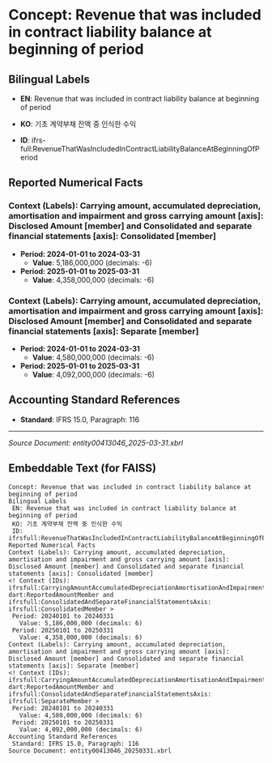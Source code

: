 # Concept: Revenue that was included in contract liability balance at beginning of period

## Bilingual Labels
- **EN**: Revenue that was included in contract liability balance at beginning of period
- **KO**: 기초 계약부채 잔액 중 인식한 수익

- **ID**: ifrs-full:RevenueThatWasIncludedInContractLiabilityBalanceAtBeginningOfPeriod

## Reported Numerical Facts

### **Context (Labels): Carrying amount, accumulated depreciation, amortisation and impairment and gross carrying amount [axis]: Disclosed Amount [member] and Consolidated and separate financial statements [axis]: Consolidated [member]**
<!-- Context (IDs): ifrs-full:CarryingAmountAccumulatedDepreciationAmortisationAndImpairmentAndGrossCarryingAmountAxis: dart:ReportedAmountMember and ifrs-full:ConsolidatedAndSeparateFinancialStatementsAxis: ifrs-full:ConsolidatedMember -->
- **Period: 2024-01-01 to 2024-03-31**
  - **Value**: 5,186,000,000 (decimals: -6)
- **Period: 2025-01-01 to 2025-03-31**
  - **Value**: 4,358,000,000 (decimals: -6)

### **Context (Labels): Carrying amount, accumulated depreciation, amortisation and impairment and gross carrying amount [axis]: Disclosed Amount [member] and Consolidated and separate financial statements [axis]: Separate [member]**
<!-- Context (IDs): ifrs-full:CarryingAmountAccumulatedDepreciationAmortisationAndImpairmentAndGrossCarryingAmountAxis: dart:ReportedAmountMember and ifrs-full:ConsolidatedAndSeparateFinancialStatementsAxis: ifrs-full:SeparateMember -->
- **Period: 2024-01-01 to 2024-03-31**
  - **Value**: 4,580,000,000 (decimals: -6)
- **Period: 2025-01-01 to 2025-03-31**
  - **Value**: 4,092,000,000 (decimals: -6)

## Accounting Standard References
- **Standard**: IFRS 15.0, Paragraph: 116

---
*Source Document: entity00413046_2025-03-31.xbrl*
## Embeddable Text (for FAISS)
```text
Concept: Revenue that was included in contract liability balance at beginning of period
Bilingual Labels
 EN: Revenue that was included in contract liability balance at beginning of period
 KO: 기초 계약부채 잔액 중 인식한 수익
 ID: ifrsfull:RevenueThatWasIncludedInContractLiabilityBalanceAtBeginningOfPeriod
Reported Numerical Facts
Context (Labels): Carrying amount, accumulated depreciation, amortisation and impairment and gross carrying amount [axis]: Disclosed Amount [member] and Consolidated and separate financial statements [axis]: Consolidated [member]
<! Context (IDs): ifrsfull:CarryingAmountAccumulatedDepreciationAmortisationAndImpairmentAndGrossCarryingAmountAxis: dart:ReportedAmountMember and ifrsfull:ConsolidatedAndSeparateFinancialStatementsAxis: ifrsfull:ConsolidatedMember >
 Period: 20240101 to 20240331
   Value: 5,186,000,000 (decimals: 6)
 Period: 20250101 to 20250331
   Value: 4,358,000,000 (decimals: 6)
Context (Labels): Carrying amount, accumulated depreciation, amortisation and impairment and gross carrying amount [axis]: Disclosed Amount [member] and Consolidated and separate financial statements [axis]: Separate [member]
<! Context (IDs): ifrsfull:CarryingAmountAccumulatedDepreciationAmortisationAndImpairmentAndGrossCarryingAmountAxis: dart:ReportedAmountMember and ifrsfull:ConsolidatedAndSeparateFinancialStatementsAxis: ifrsfull:SeparateMember >
 Period: 20240101 to 20240331
   Value: 4,580,000,000 (decimals: 6)
 Period: 20250101 to 20250331
   Value: 4,092,000,000 (decimals: 6)
Accounting Standard References
 Standard: IFRS 15.0, Paragraph: 116
Source Document: entity00413046_20250331.xbrl
```